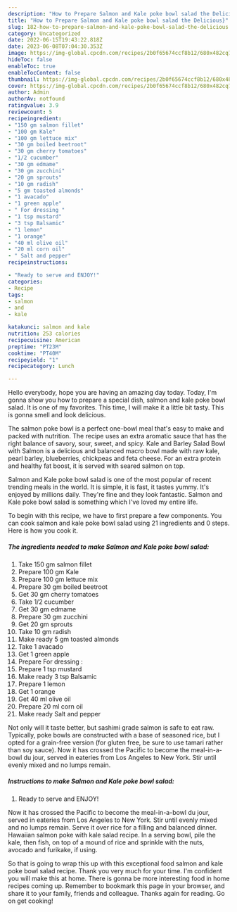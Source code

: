 ```yaml
---
description: "How to Prepare Salmon and Kale poke bowl salad the Delicious}"
title: "How to Prepare Salmon and Kale poke bowl salad the Delicious}"
slug: 182-how-to-prepare-salmon-and-kale-poke-bowl-salad-the-delicious
category: Uncategorized
date: 2022-06-15T19:43:22.818Z
date: 2023-06-08T07:04:30.353Z
image: https://img-global.cpcdn.com/recipes/2b0f65674ccf8b12/680x482cq70/salmon-and-kale-poke-bowl-salad-recipe-main-photo.jpg
hideToc: false
enableToc: true
enableTocContent: false
thumbnail: https://img-global.cpcdn.com/recipes/2b0f65674ccf8b12/680x482cq70/salmon-and-kale-poke-bowl-salad-recipe-main-photo.jpg
cover: https://img-global.cpcdn.com/recipes/2b0f65674ccf8b12/680x482cq70/salmon-and-kale-poke-bowl-salad-recipe-main-photo.jpg
author: Admin
authorAv: notfound
ratingvalue: 3.9
reviewcount: 5
recipeingredient:
- "150 gm salmon fillet"
- "100 gm Kale"
- "100 gm lettuce mix"
- "30 gm boiled beetroot"
- "30 gm cherry tomatoes"
- "1/2 cucumber"
- "30 gm edmame"
- "30 gm zucchini"
- "20 gm sprouts"
- "10 gm radish"
- "5 gm toasted almonds"
- "1 avacado"
- "1 green apple"
- " For dressing "
- "1 tsp mustard"
- "3 tsp Balsamic"
- "1 lemon"
- "1 orange"
- "40 ml olive oil"
- "20 ml corn oil"
- " Salt and pepper"
recipeinstructions:

- "Ready to serve and ENJOY!"
categories:
- Recipe
tags:
- salmon
- and
- kale

katakunci: salmon and kale 
nutrition: 253 calories
recipecuisine: American
preptime: "PT23M"
cooktime: "PT40M"
recipeyield: "1"
recipecategory: Lunch

---
```



Hello everybody, hope you are having an amazing day today. Today, I'm gonna show you how to prepare a special dish, salmon and kale poke bowl salad. It is one of my favorites. This time, I will make it a little bit tasty. This is gonna smell and look delicious.

The salmon poke bowl is a perfect one-bowl meal that&#39;s easy to make and packed with nutrition. The recipe uses an extra aromatic sauce that has the right balance of savory, sour, sweet, and spicy. Kale and Barley Salad Bowl with Salmon is a delicious and balanced macro bowl made with raw kale, pearl barley, blueberries, chickpeas and feta cheese. For an extra protein and healthy fat boost, it is served with seared salmon on top.

Salmon and Kale poke bowl salad is one of the most popular of recent trending meals in the world. It is simple, it is fast, it tastes yummy. It's enjoyed by millions daily. They're fine and they look fantastic. Salmon and Kale poke bowl salad is something which I've loved my entire life.


To begin with this recipe, we have to first prepare a few components. You can cook salmon and kale poke bowl salad using 21 ingredients and 0 steps. Here is how you cook it.

<!--inarticleads1-->

##### The ingredients needed to make Salmon and Kale poke bowl salad:

1. Take 150 gm salmon fillet
1. Prepare 100 gm Kale
1. Prepare 100 gm lettuce mix
1. Prepare 30 gm boiled beetroot
1. Get 30 gm cherry tomatoes
1. Take 1/2 cucumber
1. Get 30 gm edmame
1. Prepare 30 gm zucchini
1. Get 20 gm sprouts
1. Take 10 gm radish
1. Make ready 5 gm toasted almonds
1. Take 1 avacado
1. Get 1 green apple
1. Prepare  For dressing :
1. Prepare 1 tsp mustard
1. Make ready 3 tsp Balsamic
1. Prepare 1 lemon
1. Get 1 orange
1. Get 40 ml olive oil
1. Prepare 20 ml corn oil
1. Make ready  Salt and pepper


Not only will it taste better, but sashimi grade salmon is safe to eat raw. Typically, poke bowls are constructed with a base of seasoned rice, but I opted for a grain-free version (for gluten free, be sure to use tamari rather than soy sauce). Now it has crossed the Pacific to become the meal-in-a-bowl du jour, served in eateries from Los Angeles to New York. Stir until evenly mixed and no lumps remain. 

<!--inarticleads2-->

##### Instructions to make Salmon and Kale poke bowl salad:


1. Ready to serve and ENJOY!

Now it has crossed the Pacific to become the meal-in-a-bowl du jour, served in eateries from Los Angeles to New York. Stir until evenly mixed and no lumps remain. Serve it over rice for a filling and balanced dinner. Hawaiian salmon poke with kale salad recipe. In a serving bowl, pile the kale, then fish, on top of a mound of rice and sprinkle with the nuts, avocado and furikake, if using. 

So that is going to wrap this up with this exceptional food salmon and kale poke bowl salad recipe. Thank you very much for your time. I'm confident you will make this at home. There is gonna be more interesting food in home recipes coming up. Remember to bookmark this page in your browser, and share it to your family, friends and colleague. Thanks again for reading. Go on get cooking!
